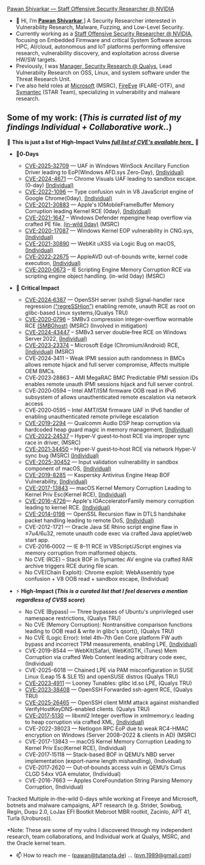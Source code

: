 [Pawan Shivarkar — Staff Offensive Security Researcher @ NVIDIA](https://www.nvidia.com)

- 👋 Hi, I’m [**Pawan Shivarkar**](https://github.com/pawan-shivarkar),] A Security Researcher interested in Vulnerability Research, Malware, Fuzzing, and Low-Level Security.
- Currently working as a [Staff Offensive Security Researcher @ NVIDIA](https://www.nvidia.com), focusing on Embedded Firmware and critical System Software across HPC, AI/cloud, autonomous and IoT platforms performing offensive research, vulnerability discovery, and exploitation across diverse HW/SW targets.
-    Previously, I was [Manager, Security Research @ Qualys](https://www.qualys.com), Lead Vulnerabiity Research on OSS, Linux, and system software under the Threat Research Unit.  
-    I’ve also held roles at [Microsoft](https://www.microsoft.com/en-us/msrc) (MSRC), [FireEye](https://www.fireeye.com) (FLARE-OTF), and [Symantec](https://www.broadcom.com/company/newsroom/press-releases?filtr=Symantec) (STAR Team), specializing in vulnerability and malware research.

Some of my work: (_This is currated list of my findings Individual + Collaborative work.._)
-------------------------------------------------------------------------------------------------------

🚨 **This is just a list of High‑Impact Vulns _[full list of CVE's available here_](https://github.com/pawan-shivarkar/List-of-CVE-s-)_** 🚨

- 🌟**0‑Days**
  - [CVE‑2025‑32709](https://msrc.microsoft.com/update-guide/en-US/advisory/CVE-2025-32709) — UAF in Windows WinSock Ancillary Function Driver leading to EoP(Windows AFD.sys Zero-Day), [(Individual)](https://msrc.microsoft.com/update-guide/en-US/advisory/CVE-2025-32709)
  - [CVE-2024-4671](https://msrc.microsoft.com/update-guide/vulnerability/CVE-2024-4671) — Chrome Visuals UAF leading to sandbox escape. (0-day) [(Individual)](https://msrc.microsoft.com/update-guide/vulnerability/CVE-2024-4671)
  - [CVE-2022-1096](https://msrc.microsoft.com/update-guide/vulnerability/CVE-2022-1096) — Type confusion vuln in V8 JavaScript engine of Google Chrome(0day), [(Individual)](https://msrc.microsoft.com/update-guide/vulnerability/CVE-2022-1096)
  - [CVE-2021-30883](https://support.apple.com/en-in/103159) — Apple's IOMobileFrameBuffer Memory Corruption leading Kernel RCE (0day), [(Individual)](https://support.apple.com/en-in/103159)
  - [CVE-2021-1647](https://msrc.microsoft.com/update-guide/vulnerability/CVE-2021-1647) – Windows Defender mpengine heap overflow via crafted PE file. [(in-wild 0day)](https://msrc.microsoft.com/update-guide/vulnerability/CVE-2021-1647) (MSRC)
  - [CVE-2020-17087](https://msrc.microsoft.com/update-guide/en-US/vulnerability/CVE-2020-17087?utm_source=SECDEV+Audience++PRIME+-+APRIL+2020&utm_campaign=4c30f3205c-DRF-19-October-2020_COPY_01&utm_medium=email&utm_term=0_6e92156d31-4c30f3205c-&mc_cid=4c30f3205c&mc_eid=%5BUNIQID%5D) — Windows Kernel EOP vulnerability in CNG.sys, [(Individual)](https://msrc.microsoft.com/update-guide/en-US/vulnerability/CVE-2020-17087?utm_source=SECDEV+Audience++PRIME+-+APRIL+2020&utm_campaign=4c30f3205c-DRF-19-October-2020_COPY_01&utm_medium=email&utm_term=0_6e92156d31-4c30f3205c-&mc_cid=4c30f3205c&mc_eid=%5BUNIQID%5D)
  - [CVE-2021-30890](https://support.apple.com/en-bn/103166) — WebKit uXSS via Logic Bug on macOS, [(Individual)](https://support.apple.com/en-bn/103166)
  - [CVE‑2022‑22675](https://support.apple.com/en-us/102999) — AppleAVD out-of-bounds write, kernel code execution, [(Individual)](https://support.apple.com/en-us/102999)
  - [CVE‑2020‑0673](https://msrc.microsoft.com/en-US/security-guidance/advisory/CVE-2020-0673) – IE Scripting Engine Memory Corruption RCE via scripting engine object handling. (in-wild 0day) (MSRC)
 
- 🚨 **Critical Impact**
  - [CVE‑2024‑6387](https://www.qualys.com/regresshion-cve-2024-6387/) — OpenSSH server (sshd) Signal-handler race regression [(“regreSSHion”)](https://www.qualys.com/regresshion-cve-2024-6387/) enabling remote, unauth RCE as root on glibc-based Linux systems,(Qualys TRU)
  - [CVE‑2020‑0796](https://msrc.microsoft.com/update-guide/vulnerability/CVE-2020-0796)  – SMBv3 compression integer‑overflow wormable RCE [(SMBGhost)](https://msrc.microsoft.com/update-guide/vulnerability/CVE-2020-0796) (MSRC) (Involved in mitigation)
  - [CVE‑2024‑43447](https://msrc.microsoft.com/update-guide/vulnerability/CVE-2024-43447) – SMBv3 server double‑free RCE on Windows Server 2022, [(Individual)](https://msrc.microsoft.com/update-guide/vulnerability/CVE-2024-43447)
  - [CVE‑2023‑23374](https://msrc.microsoft.com/update-guide/vulnerability/CVE-2023-23374) – Microsoft Edge (Chromium/Android) RCE,[(Individual)](https://msrc.microsoft.com/update-guide/vulnerability/CVE-2023-23374) (MSRC)
  - CVE‑2024‑3411  – Weak IPMI session auth randomness in BMCs allows remote hijack and full server compromise, Affects multiple OEM BMCs.
  - CVE‑2023‑28863 – AMI MegaRAC BMC Predictable IPMI session IDs enables remote unauth IPMI sessions hijack and full server control.
  - CVE‑2020‑0594  – Intel AMT/ISM firmware OOB read in IPv6 subsystem of allows unauthenticated remote escalation via network access
  - CVE‑2020‑0595  – Intel AMT/ISM firmware UAF in IPv6 handler of enabling unauthenticated remote privilege escalation
  - [CVE-2019-2294](https://docs.qualcomm.com/product/publicresources/securitybulletin/august-2019-bulletin.html)  — Qualcomm Audio DSP heap corruption via hardcoded heap guard magic in memory management, [(Individual)](https://docs.qualcomm.com/product/publicresources/securitybulletin/august-2019-bulletin.html)
  - [CVE‑2022‑24537](https://msrc.microsoft.com/update-guide/vulnerability/CVE-2022-24537) – Hyper‑V guest‑to‑host RCE via improper sync race in driver, (MSRC)
  - [CVE‑2021‑34450](https://msrc.microsoft.com/update-guide/en-US/advisory/CVE-2021-34450) – Hyper‑V guest‑to‑host RCE via network Hyper‑V sync bug (MSRC) [(Individual)](https://msrc.microsoft.com/update-guide/en-US/advisory/CVE-2021-34450)
  - [CVE-2025-30452](https://support.apple.com/en-us/122373) — Input validation vulnerability in sandbox component of macOS, [(Individual)](https://support.apple.com/en-us/122373)
  - [CVE-2019-8285](https://securityvulnerability.io/vulnerability/CVE-2019-8285) — Kaspersky Antivirus Engine Heap BOF Vulnerability, [(Individual)](https://securityvulnerability.io/vulnerability/CVE-2019-8285)
  - [CVE-2017-13843](https://support.apple.com/en-us/103804) — macOS Kernel Memory Corruption Leading to Kernel Priv Esc(Kernel RCE), [(Individual)](https://support.apple.com/en-us/103804)
  - [CVE-2016-4726](https://support.apple.com/en-mk/103800)— Apple's IOAcceleratorFamily memory corruption leading to kernel RCE. [(Individual)](https://support.apple.com/en-mk/103800)
  - [CVE-2014-0198](https://bugzilla.redhat.com/show_bug.cgi?id=1093837) — OpenSSL Recursion flaw in DTLS handshake packet handling leading to remote DoS, [(Individual)](https://bugzilla.redhat.com/show_bug.cgi?id=1093837)
  - CVE-2012-1721  — Oracle Java SE Rhino script engine flaw in ≤7u4/6u32, remote unauth code exec via crafted Java applet/web start app.
  - CVE‑2016‑0002  — IE 8–11 RCE in VBScript/JScript engines via memory corruption from malformed objects.
  - No CVE (RCE)   – Stack BOF in Symantec AV engine via crafted RAR archive triggers RCE during file scan.
  - No CVE(Chain Exploit): Chrome exploit: WebAssembly type confusion + V8 OOB read + sandbox escape, (Individual)
 
- ⚡ **High‑Impact (_This is a curated list that I feel deserves a mention regardless of CVSS score_)**
  - No CVE (Bypass) — Three bypasses of Ubuntu's unprivileged user namespace restrictions, (Qualys TRU)
  - No CVE (Memory Corruption): Nontransitive comparison functions leading to OOB read & write in glibc's qsort(), (Qualys TRU)
  - No CVE (Logic Error): Intel 4th–7th Gen Core platform FW auth bypass and incorrect TPM measurements, enabling LPE, [(Individual)]()
  - CVE-2019-8544 — WebKit(Safari, WebKitGTK, iTunes) Mem Corruption via crafted Web Content leading arbitrary code exec, (Individual)
  - CVE-2025-6018 — Chained LPE via PAM misconfiguration in SUSE Linux (Leap 15 & SLE 15) and openSUSE distros (Qualys TRU)
  - [CVE‑2023‑4911](https://blog.qualys.com/vulnerabilities-threat-research/2023/10/03/cve-2023-4911-looney-tunables-local-privilege-escalation-in-the-glibcs-ld-so) — Looney Tunables: glibc ld.so LPE, (Qualys TRU)
  - [CVE‑2023‑38408](https://blog.qualys.com/vulnerabilities-threat-research/2023/07/19/cve-2023-38408-remote-code-execution-in-opensshs-forwarded-ssh-agent) — OpenSSH Forwarded ssh-agent RCE, (Qualys TRU)
  - [CVE‑2025‑26465](https://blog.qualys.com/vulnerabilities-threat-research/2025/02/18/qualys-tru-discovers-two-vulnerabilities-in-openssh-cve-2025-26465-cve-2025-26466) — OpenSSH client MitM attack against mishandled VerifyHostKeyDNS-enabled clients. (Qualys TRU)
  - [CVE‑2017‑5130](https://ubuntu.com/security/CVE-2017-5130) — libxml2 Integer overflow in xmlmemory.c leading to heap corruption via crafted XML, [(Individual)](https://ubuntu.com/security/CVE-2017-5130)
  - CVE-2022-38023 — Netlogon RPC EoP due to weak RC4-HMAC encryption on Windows (Server 2008–2022 & clients in AD) (MSRC)
  - CVE-2017-13843 — macOS Kernel Memory Corruption Leading to Kernel Priv Esc(Kernel RCE), (Individual)
  - CVE‑2017‑15118 — Stack-based BOF in QEMU’s NBD server implementation (export-name length mishandling), (Individual)
  - CVE‑2017‑2620  — Out‑of‑bounds access vuln in QEMU’s Cirrus CLGD 54xx VGA emulator, (Individual)
  - CVE-2016-7663 — Apples CoreFoundation String Parsing Memory Corruption, (Individual)


Tracked Multiple in-the-wild 0-days while working at Fireeye and Microsoft, botnets and malware campaigns, APT research (e.g. Strider, Sowbug, Regin, Duqu 2.0, LoJax EFI Bootkit  Mebroot MBR rootkit, Zacinlo, APT 41, Turla (Uroburos)).

*Note: These are some of my vulns I discovered through my independent research, team collaborations, and Individual work at Qualys, MSRC, and the Oracle kernel team.

- 📫 How to reach me - (pawan@tutanota.de) ...
                        (pvn.1989@gmail.com)
<!---
pawan-shivarkar/pawan-shivarkar is a ✨ special ✨ repository because its `README.md` (this file) appears on your GitHub profile.
You can click the Preview link to take a look at your changes.
--->
